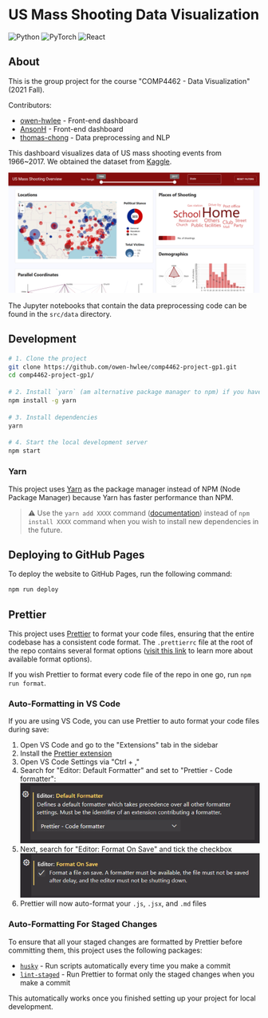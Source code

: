 # US Mass Shooting Data Visualization

![Python](https://img.shields.io/badge/python-3670A0?style=for-the-badge&logo=python&logoColor=ffdd54)
![PyTorch](https://img.shields.io/badge/PyTorch-%23EE4C2C.svg?style=for-the-badge&logo=PyTorch&logoColor=white)
![React](https://img.shields.io/badge/react-%2320232a.svg?style=for-the-badge&logo=react&logoColor=%2361DAFB)


## About

This is the group project for the course "COMP4462 - Data Visualization" (2021 Fall).

Contributors:

- [owen-hwlee](https://github.com/owen-hwlee) - Front-end dashboard
- [AnsonH](https://github.com/AnsonH) - Front-end dashboard
- [thomas-chong](https://github.com/thomas-chong) - Data preprocessing and NLP

This dashboard visualizes data of US mass shooting events from 1966~2017. We obtained the dataset from [Kaggle](https://www.kaggle.com/zusmani/us-mass-shootings-last-50-years).

![Screenshot](./images/overview.png)

The Jupyter notebooks that contain the data preprocessing code can be found in the `src/data` directory.

## Development

```bash
# 1. Clone the project
git clone https://github.com/owen-hwlee/comp4462-project-gp1.git
cd comp4462-project-gp1/

# 2. Install `yarn` (am alternative package manager to npm) if you haven't
npm install -g yarn

# 3. Install dependencies
yarn

# 4. Start the local development server
npm start
```

### Yarn

This project uses [Yarn](https://yarnpkg.com/) as the package manager instead of NPM (Node Package Manager) because Yarn has faster performance than NPM.

> ⚠️ Use the `yarn add XXXX` command ([documentation](https://classic.yarnpkg.com/lang/en/docs/cli/add/)) instead of `npm install XXXX` command when you wish to install new dependencies in the future.

## Deploying to GitHub Pages

To deploy the website to GitHub Pages, run the following command:

```bash
npm run deploy
```

## Prettier

This project uses [Prettier](https://prettier.io/) to format your code files, ensuring that the entire codebase has a consistent code format. The `.prettierrc` file at the root of the repo contains several format options ([visit this link](https://prettier.io/docs/en/options.html) to learn more about available format options).

If you wish Prettier to format every code file of the repo in one go, run `npm run format`.

### Auto-Formatting in VS Code

If you are using VS Code, you can use Prettier to auto format your code files during save:

1. Open VS Code and go to the "Extensions" tab in the sidebar
2. Install the [Prettier extension](https://marketplace.visualstudio.com/items?itemName=esbenp.prettier-vscode)
3. Open VS Code Settings via "Ctrl + ,"
4. Search for "Editor: Default Formatter" and set to "Prettier - Code formatter":
   <img src="./images/prettier-vs-code-1.png">
5. Next, search for "Editor: Format On Save" and tick the checkbox
   <img src="./images/prettier-vs-code-2.png">
6. Prettier will now auto-format your `.js`, `.jsx`, and `.md` files

### Auto-Formatting For Staged Changes

To ensure that all your staged changes are formatted by Prettier before committing them, this project uses the following packages:

- [`husky`](https://www.npmjs.com/package/husky/v/4.3.8) - Run scripts automatically every time you make a commit
- [`lint-staged`](https://www.npmjs.com/package/lint-staged) - Run Prettier to format only the staged changes when you make a commit

This automatically works once you finished setting up your project for local development.
